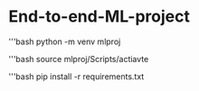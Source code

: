 # End-to-end-ML-project


'''bash
python -m venv mlproj

'''bash
source mlproj/Scripts/actiavte

<!-- '''powercell
mlproj\Scripts\activate -->

'''bash
pip install -r requirements.txt